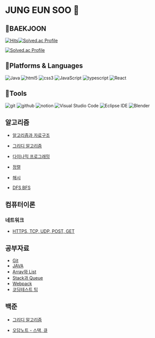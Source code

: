 # JUNG EUN SOO 🐖

## 💙BAEKJOON

[![Hits](https://hits.seeyoufarm.com/api/count/incr/badge.svg?url=https%3A%2F%2Fgithub.com%2Fpigggulggul%2FTIL&count_bg=%23FFE7E9&title_bg=%23FFC3C3&icon=java.svg&icon_color=%23FF2121&title=hits&edge_flat=false)](https://hits.seeyoufarm.com)[![Solved.ac Profile](http://mazassumnida.wtf/api/mini/generate_badge?boj=qufvkdlej)](https://solved.ac/qufvkdlej)

[![Solved.ac Profile](http://mazassumnida.wtf/api/v2/generate_badge?boj=qufvkdlej)](https://solved.ac/qufvkdlej/)

## 🔆Platforms & Languages

![Java](https://img.shields.io/badge/Java-007396.svg?&style=for-the-badge&logo=Java&logoColor=white)
![html5](https://img.shields.io/badge/html5-E34F26.svg?&style=for-the-badge&logo=html5&logoColor=white)
![css3](https://img.shields.io/badge/css3-1572B6.svg?&style=for-the-badge&logo=css3&logoColor=white)
![JavaScript](https://img.shields.io/badge/JavaScript-F7DF1E.svg?&style=for-the-badge&logo=JavaScript&logoColor=black)
![typescript](https://img.shields.io/badge/typescript-3178C6.svg?&style=for-the-badge&logo=typescript&logoColor=white)
![React](https://img.shields.io/badge/React-61DAFB.svg?&style=for-the-badge&logo=React&logoColor=grey)

## 🏓Tools

![git](https://img.shields.io/badge/git-F05032.svg?&style=for-the-badge&logo=git&logoColor=white)
![github](https://img.shields.io/badge/github-181717.svg?&style=for-the-badge&logo=github&logoColor=white)
![notion](https://img.shields.io/badge/notion-000000.svg?&style=for-the-badge&logo=notion&logoColor=white)
![Visual Studio Code](https://img.shields.io/badge/Visual%20Studio%20Code-007ACC.svg?&style=for-the-badge&logo=Visual%20Studio%20Code&logoColor=white)
![Eclipse IDE](https://img.shields.io/badge/eclipseide-2C2255.svg?&style=for-the-badge&logo=Eclipse&logoColor=white)
![Blender](https://img.shields.io/badge/Blender-F5792A.svg?&style=for-the-badge&logo=Blender&logoColor=white)

## 알고리즘

- <a href="https://github.com/pigggulggul/TIL/tree/master/%EC%95%8C%EA%B3%A0%EB%A6%AC%EC%A6%98/알고리즘과 자료구조.md">알고리즘과 자료구조</a>

- <a href="https://github.com/pigggulggul/TIL/tree/master/%EC%95%8C%EA%B3%A0%EB%A6%AC%EC%A6%98/그리디 알고리즘.md">그리디 알고리즘</a>

- <a href="https://github.com/pigggulggul/TIL/tree/master/%EC%95%8C%EA%B3%A0%EB%A6%AC%EC%A6%98/다이나믹 프로그래밍.md">다이나믹 프로그래밍</a>

- <a href="https://github.com/pigggulggul/TIL/tree/master/%EC%95%8C%EA%B3%A0%EB%A6%AC%EC%A6%98/정렬.md">정렬</a>

- <a href="https://github.com/pigggulggul/TIL/tree/master/%EC%95%8C%EA%B3%A0%EB%A6%AC%EC%A6%98/해시.md">해시</a>

- <a href="https://github.com/pigggulggul/TIL/tree/master/%EC%95%8C%EA%B3%A0%EB%A6%AC%EC%A6%98/DFS BFS.md">DFS BFS</a>

## 컴퓨터이론

### 네트워크

- <a href="https://github.com/pigggulggul/TIL/blob/master/%EC%BB%B4%ED%93%A8%ED%84%B0%EC%9D%B4%EB%A1%A0/%EB%84%A4%ED%8A%B8%EC%9B%8C%ED%81%AC/HTTPS%2C%20TCP%2C%20UDP%2C%20POST%2C%20GET.md">HTTPS, TCP, UDP, POST, GET</a>

## 공부자료

- <a href="https://github.com/pigggulggul/TIL/blob/master/공부자료/Git.md">Git</a>
- <a href="https://github.com/pigggulggul/TIL/blob/master/공부자료/JAVA">JAVA</a>
- <a href="https://github.com/pigggulggul/TIL/tree/master/%EA%B3%B5%EB%B6%80%EC%9E%90%EB%A3%8C/Array와 List.md">Array와 List</a>
- <a href="https://github.com/pigggulggul/TIL/tree/master/%EA%B3%B5%EB%B6%80%EC%9E%90%EB%A3%8C/Stack과 Queue.md">Stack과 Queue</a>
- <a href="https://github.com/pigggulggul/TIL/blob/master/%EA%B3%B5%EB%B6%80%EC%9E%90%EB%A3%8C/Webpack.md">Webpack</a>
- <a href="https://github.com/pigggulggul/TIL/blob/master/%EA%B3%B5%EB%B6%80%EC%9E%90%EB%A3%8C/코딩테스트%20팁.md">코딩테스트 팁</a>

## 백준

- <a href="https://github.com/pigggulggul/TIL/tree/master/%EB%B0%B1%EC%A4%80/그리디 알고리즘.md">그리디 알고리즘</a>

- <a href="https://github.com/pigggulggul/TIL/tree/master/백준/오답노트/스택%2C큐/스택%2C큐.md">오답노트 - 스택, 큐</a>
